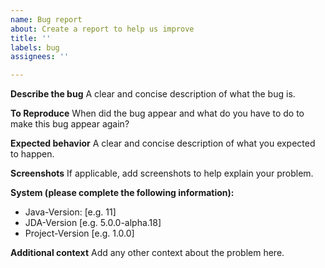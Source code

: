```yaml
---
name: Bug report
about: Create a report to help us improve
title: ''
labels: bug
assignees: ''

---
```


**Describe the bug**
A clear and concise description of what the bug is.

**To Reproduce**
When did the bug appear and what do you have to do to make this bug appear again?

**Expected behavior**
A clear and concise description of what you expected to happen.

**Screenshots**
If applicable, add screenshots to help explain your problem.

**System (please complete the following information):**
 - Java-Version: [e.g. 11]
 - JDA-Version [e.g. 5.0.0-alpha.18]
 - Project-Version [e.g. 1.0.0]

**Additional context**
Add any other context about the problem here.
